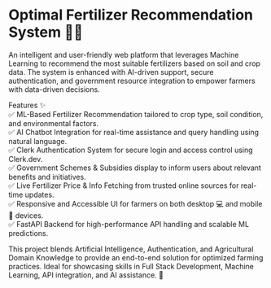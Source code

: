 # Optimal Fertilizer Recommendation System 🌾💡<br>
An intelligent and user-friendly web platform that leverages Machine Learning to recommend the most suitable fertilizers based on soil and crop data. The system is enhanced with AI-driven support, secure authentication, and government resource integration to empower farmers with data-driven decisions.

Features ✨<br>
✅ ML-Based Fertilizer Recommendation tailored to crop type, soil condition, and environmental factors.<br>
✅ AI Chatbot Integration for real-time assistance and query handling using natural language.<br>
✅ Clerk Authentication System for secure login and access control using Clerk.dev.<br>
✅ Government Schemes & Subsidies display to inform users about relevant benefits and initiatives.<br>
✅ Live Fertilizer Price & Info Fetching from trusted online sources for real-time updates.<br>
✅ Responsive and Accessible UI for farmers on both desktop 💻 and mobile 📱 devices.<br>
✅ FastAPI Backend for high-performance API handling and scalable ML predictions.<br>

This project blends Artificial Intelligence, Authentication, and Agricultural Domain Knowledge to provide an end-to-end solution for optimized farming practices. Ideal for showcasing skills in Full Stack Development, Machine Learning, API integration, and AI assistance. 🚀
